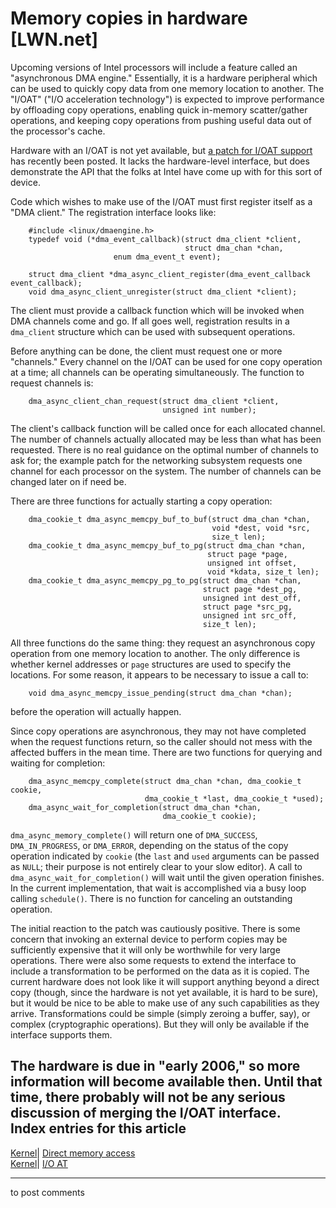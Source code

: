 # Memory copies in hardware [LWN.net]

Upcoming versions of Intel processors will include a feature called an "asynchronous DMA engine." Essentially, it is a hardware peripheral which can be used to quickly copy data from one memory location to another. The "I/OAT" ("I/O acceleration technology") is expected to improve performance by offloading copy operations, enabling quick in-memory scatter/gather operations, and keeping copy operations from pushing useful data out of the processor's cache. 

Hardware with an I/OAT is not yet available, but [a patch for I/OAT support](http://lwn.net/Articles/161671/) has recently been posted. It lacks the hardware-level interface, but does demonstrate the API that the folks at Intel have come up with for this sort of device. 

Code which wishes to make use of the I/OAT must first register itself as a "DMA client." The registration interface looks like: 
    
    
        #include <linux/dmaengine.h>
        typedef void (*dma_event_callback)(struct dma_client *client, 
                                           struct dma_chan *chan, 
    				       enum dma_event_t event); 
    
        struct dma_client *dma_async_client_register(dma_event_callback event_callback);
        void dma_async_client_unregister(struct dma_client *client);
    

The client must provide a callback function which will be invoked when DMA channels come and go. If all goes well, registration results in a `dma_client` structure which can be used with subsequent operations. 

Before anything can be done, the client must request one or more "channels." Every channel on the I/OAT can be used for one copy operation at a time; all channels can be operating simultaneously. The function to request channels is: 
    
    
        dma_async_client_chan_request(struct dma_client *client, 
                                      unsigned int number);
    

The client's callback function will be called once for each allocated channel. The number of channels actually allocated may be less than what has been requested. There is no real guidance on the optimal number of channels to ask for; the example patch for the networking subsystem requests one channel for each processor on the system. The number of channels can be changed later on if need be. 

There are three functions for actually starting a copy operation: 
    
    
        dma_cookie_t dma_async_memcpy_buf_to_buf(struct dma_chan *chan,
                                                 void *dest, void *src,
                                                 size_t len);
        dma_cookie_t dma_async_memcpy_buf_to_pg(struct dma_chan *chan,
                                                struct page *page,
                                                unsigned int offset,
                                                void *kdata, size_t len);
        dma_cookie_t dma_async_memcpy_pg_to_pg(struct dma_chan *chan,
                                               struct page *dest_pg,
                                               unsigned int dest_off,
                                               struct page *src_pg,
                                               unsigned int src_off,
                                               size_t len);
    

All three functions do the same thing: they request an asynchronous copy operation from one memory location to another. The only difference is whether kernel addresses or `page` structures are used to specify the locations. For some reason, it appears to be necessary to issue a call to: 
    
    
        void dma_async_memcpy_issue_pending(struct dma_chan *chan);
    

before the operation will actually happen. 

Since copy operations are asynchronous, they may not have completed when the request functions return, so the caller should not mess with the affected buffers in the mean time. There are two functions for querying and waiting for completion: 
    
    
        dma_async_memcpy_complete(struct dma_chan *chan, dma_cookie_t cookie,
                                  dma_cookie_t *last, dma_cookie_t *used);
        dma_async_wait_for_completion(struct dma_chan *chan, 
                                      dma_cookie_t cookie);
    

`dma_async_memory_complete()` will return one of `DMA_SUCCESS`, `DMA_IN_PROGRESS`, or `DMA_ERROR`, depending on the status of the copy operation indicated by `cookie` (the `last` and `used` arguments can be passed as `NULL`; their purpose is not entirely clear to your slow editor). A call to `dma_async_wait_for_completion()` will wait until the given operation finishes. In the current implementation, that wait is accomplished via a busy loop calling `schedule()`. There is no function for canceling an outstanding operation. 

The initial reaction to the patch was cautiously positive. There is some concern that invoking an external device to perform copies may be sufficiently expensive that it will only be worthwhile for very large operations. There were also some requests to extend the interface to include a transformation to be performed on the data as it is copied. The current hardware does not look like it will support anything beyond a direct copy (though, since the hardware is not yet available, it is hard to be sure), but it would be nice to be able to make use of any such capabilities as they arrive. Transformations could be simple (simply zeroing a buffer, say), or complex (cryptographic operations). But they will only be available if the interface supports them. 

The hardware is due in "early 2006," so more information will become available then. Until that time, there probably will not be any serious discussion of merging the I/OAT interface.  
Index entries for this article  
---  
[Kernel](/Kernel/Index)| [Direct memory access](/Kernel/Index#Direct_memory_access)  
[Kernel](/Kernel/Index)| [I/O AT](/Kernel/Index#IO_AT)  
  


* * *

to post comments 

